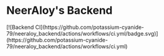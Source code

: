 <h1>NeerAloy's Backend</h1>
[![Backend CI](https://github.com/potassium-cyanide-79/neeraloy_backend/actions/workflows/ci.yml/badge.svg)](https://github.com/potassium-cyanide-79/neeraloy_backend/actions/workflows/ci.yml)